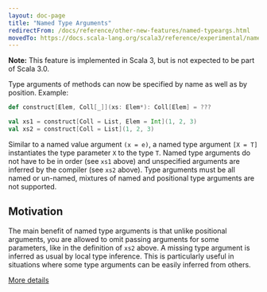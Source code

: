 ```yaml
---
layout: doc-page
title: "Named Type Arguments"
redirectFrom: /docs/reference/other-new-features/named-typeargs.html
movedTo: https://docs.scala-lang.org/scala3/reference/experimental/named-typeargs.html
---
```


**Note:** This feature is implemented in Scala 3, but is not expected to be part of Scala 3.0.

Type arguments of methods can now be specified by name as well as by position. Example:

``` scala
def construct[Elem, Coll[_]](xs: Elem*): Coll[Elem] = ???

val xs1 = construct[Coll = List, Elem = Int](1, 2, 3)
val xs2 = construct[Coll = List](1, 2, 3)
```

Similar to a named value argument `(x = e)`, a named type argument
`[X = T]` instantiates the type parameter `X` to the type `T`.
Named type arguments do not have to be in order (see `xs1` above) and
unspecified arguments are inferred by the compiler (see `xs2` above).
Type arguments must be all named or un-named, mixtures of named and
positional type arguments are not supported.

## Motivation

The main benefit of named type arguments is that unlike positional arguments,
you are allowed to omit passing arguments for some parameters, like in the
definition of `xs2` above. A missing type argument is inferred as usual by
local type inference. This is particularly useful in situations where some type
arguments can be easily inferred from others.

[More details](./named-typeargs-spec.md)

